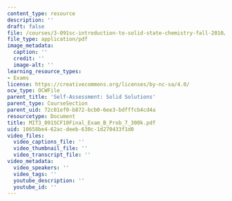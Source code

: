 ```yaml
---
content_type: resource
description: ''
draft: false
file: /courses/3-091sc-introduction-to-solid-state-chemistry-fall-2010/10658be462acdeeb630c1d270433f1d0_MIT3_091SCF10Final_Exam_B_Prob_7_300k.pdf
file_type: application/pdf
image_metadata:
  caption: ''
  credit: ''
  image-alt: ''
learning_resource_types:
- Exams
license: https://creativecommons.org/licenses/by-nc-sa/4.0/
ocw_type: OCWFile
parent_title: 'Self-Assessment: Solid Solutions'
parent_type: CourseSection
parent_uid: 72c01ef0-b872-bcb0-6ee3-bdfffcb4cd4a
resourcetype: Document
title: MIT3_091SCF10Final_Exam_B_Prob_7_300k.pdf
uid: 10658be4-62ac-deeb-630c-1d270433f1d0
video_files:
  video_captions_file: ''
  video_thumbnail_file: ''
  video_transcript_file: ''
video_metadata:
  video_speakers: ''
  video_tags: ''
  youtube_description: ''
  youtube_id: ''
---
```

